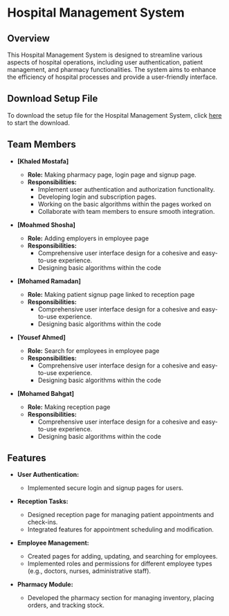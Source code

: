 # Hospital Management System

## Overview

This Hospital Management System is designed to streamline various aspects of hospital operations, including user authentication, patient management, and pharmacy functionalities. The system aims to enhance the efficiency of hospital processes and provide a user-friendly interface.

## Download Setup File

To download the setup file for the Hospital Management System, click [here](https://github.com/khaledrokaya/Hospital-Management-System/raw/main/setup.exe) to start the download.


## Team Members

- **[Khaled Mostafa]**
  - **Role:** Making pharmacy page, login page and signup page.
  - **Responsibilities:**
    - Implement user authentication and authorization functionality.
    - Developing login and subscription pages.
    - Working on the basic algorithms within the pages worked on
    - Collaborate with team members to ensure smooth integration.

- **[Moahmed Shosha]**
  - **Role:** Adding employers in employee page
  - **Responsibilities:**
    - Comprehensive user interface design for a cohesive and easy-to-use experience.
    - Designing basic algorithms within the code

- **[Mohamed Ramadan]**
  - **Role:** Making patient signup page linked to reception page
  - **Responsibilities:**
    - Comprehensive user interface design for a cohesive and easy-to-use experience.
    - Designing basic algorithms within the code
  
- **[Yousef Ahmed]**
  - **Role:** Search for employees in employee page
  - **Responsibilities:**
    - Comprehensive user interface design for a cohesive and easy-to-use experience.
    - Designing basic algorithms within the code
  
- **[Mohamed Bahgat]**
  - **Role:** Making reception page
  - **Responsibilities:**
    - Comprehensive user interface design for a cohesive and easy-to-use experience.
    - Designing basic algorithms within the code

## Features

- **User Authentication:**
  - Implemented secure login and signup pages for users.

- **Reception Tasks:**
  - Designed reception page for managing patient appointments and check-ins.
  - Integrated features for appointment scheduling and modification.

- **Employee Management:**
  - Created pages for adding, updating, and searching for employees.
  - Implemented roles and permissions for different employee types (e.g., doctors, nurses, administrative staff).

- **Pharmacy Module:**
  - Developed the pharmacy section for managing inventory, placing orders, and tracking stock.
